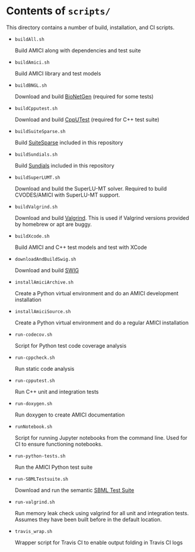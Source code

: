 # Contents of `scripts/`

This directory contains a number of build, installation, and CI scripts. 

* `buildAll.sh`
   
   Build AMICI along with dependencies and test suite

* `buildAmici.sh`

   Build AMICI library and test models

* `buildBNGL.sh`

   Download and build 
   [BioNetGen](https://www.csb.pitt.edu/Faculty/Faeder/?page_id=409) (required for some tests)

* `buildCpputest.sh`

   Download and build [CppUTest](https://cpputest.github.io/)
   (required for C++ test suite)
   
* `buildSuiteSparse.sh`

   Build [SuiteSparse](http://faculty.cse.tamu.edu/davis/suitesparse.html)
   included in this repository
   
* `buildSundials.sh`

   Build [Sundials](https://computation.llnl.gov/projects/sundials/)
   included in this repository

* `buildSuperLUMT.sh`

   Download and build the SuperLU-MT solver. Required to build CVODES/AMICI
   with SuperLU-MT support.

* `buildValgrind.sh`

   Download and build [Valgrind](http://valgrind.org/).
   This is used if Valgrind versions provided by homebrew or apt are buggy.

* `buildXcode.sh`

   Build AMICI and C++ test models and test with XCode

* `downloadAndBuildSwig.sh`

  Download and build [SWIG](http://www.swig.org/) 

* `installAmiciArchive.sh`

  Create a Python virtual environment and do an AMICI development installation

* `installAmiciSource.sh`
  
  Create a Python virtual environment and do a regular AMICI installation

* `run-codecov.sh`

  Script for Python test code coverage analysis

* `run-cppcheck.sh`

  Run static code analysis

* `run-cpputest.sh`

  Run C++ unit and integration tests

* `run-doxygen.sh`

  Run doxygen to create AMICI documentation

* `runNotebook.sh`

  Script for running Jupyter notebooks from the command line. Used for CI
  to ensure functioning notebooks.

* `run-python-tests.sh`

  Run the AMICI Python test suite

* `run-SBMLTestsuite.sh`

  Download and run the semantic 
  [SBML Test Suite](https://github.com/sbmlteam/sbml-test-suite/)

* `run-valgrind.sh`

  Run memory leak check using valgrind for all unit and integration tests.
  Assumes they have been built before in the default location. 

* `travis_wrap.sh`

  Wrapper script for Travis CI to enable output folding in Travis CI logs
